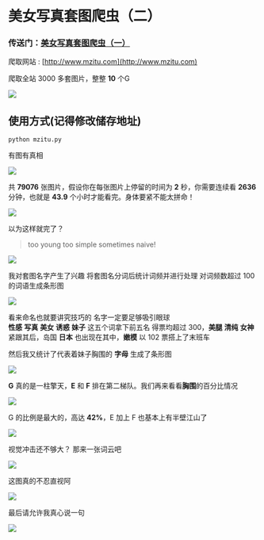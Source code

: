 
# 美女写真套图爬虫（二）

### 传送门：[美女写真套图爬虫（一）](https://github.com/chenjiandongx/mmjpg)  

爬取网站 : [http://www.mzitu.com](http://www.mzitu.com)  

爬取全站 3000 多套图片，整整 **10** 个G  

![](images/mzitu_1.png)
## 使用方式(记得修改储存地址)
```
python mzitu.py
```

有图有真相

![](images/mzitu_3.png)  

共 **79076** 张图片，假设你在每张图片上停留的时间为 **2** 秒，你需要连续看 **2636** 分钟，也就是 **43.9** 个小时才能看完。身体要紧不能太拼命！  

![](images/kidding.png)  

以为这样就完了？
> too young too simple sometimes naive!    

![](images/no.png)  

我对套图名字产生了兴趣 将套图名分词后统计词频并进行处理 对词频数超过 100 的词语生成条形图

![](images/counter.png)  

看来命名也就要讲究技巧的 名字一定要足够吸引眼球   
**性感** **写真** **美女** **诱惑** **妹子** 这五个词拿下前五名 得票均超过 300，**美腿** **清纯** **女神** 紧跟其后，岛国 **日本** 也出现在其中，**嫩模** 以 102 票搭上了末班车

然后我又统计了代表着妹子胸围的 **字母** 生成了条形图

![](images/breast.png)

**G** 真的是一柱擎天，**E** 和 **F** 排在第二梯队。我们再来看看**胸围**的百分比情况  

![](images/piechart.png)  

G 的比例是最大的，高达 **42%**，E 加上 F 也基本上有半壁江山了

![](images/shy.jpg)  

视觉冲击还不够大？ 那来一张词云吧

![](images/mzitu_wd.jpg)  


这图真的不忍直视阿  

![](images/taolu.jpg)  


最后请允许我真心说一句  

![](images/forkstar.png)  
